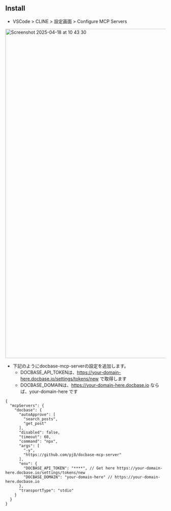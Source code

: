 
## Install

- VSCode > CLINE > 設定画面 > Configure MCP Servers

<img width="1032" alt="Screenshot 2025-04-18 at 10 43 30" src="https://github.com/user-attachments/assets/02f0a4af-94af-4864-9f66-a5c1e92de1b6" />

- 下記のようにdocbase-mcp-serverの設定を追加します。
  - DOCBASE_API_TOKENは、<https://your-domain-here.docbase.io/settings/tokens/new> で取得します
  - DOCBASE_DOMAINは、<https://your-domain-here.docbase.io> ならば、your-domain-here です

```jsonc
{
  "mcpServers": {
    "docbase": {
      "autoApprove": [
        "search_posts",
        "get_post"
      ],
      "disabled": false,
      "timeout": 60,
      "command": "npx",
      "args": [
        "-y",
        "https://github.com/pj8/docbase-mcp-server"
      ],
      "env": {
        "DOCBASE_API_TOKEN": "****", // Get here https://your-domain-here.docbase.io/settings/tokens/new
        "DOCBASE_DOMAIN": "your-domain-here" // https://your-domain-here.docbase.io
      },
      "transportType": "stdio"
    }
  }
}
```
